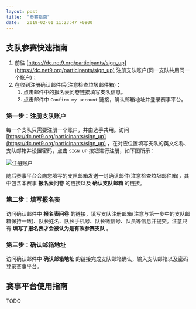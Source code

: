 ```yaml
---
layout: post
title:  "参赛指南"
date:   2019-02-01 11:23:47 +0800
---
```


## 支队参赛快速指南
1. 前往 [https://dc.net9.org/participants/sign_up](https://dc.net9.org/participants/sign_up) 注册支队账户(同一支队共用同一个帐户)；
2. 在收到注册确认邮件后(注意检查垃圾邮件箱)：
   1. 点击邮件中的报名表问卷链接填写支队信息。
   2. 点击邮件中 `Confirm my account` 链接，确认邮箱地址并登录赛事平台。

### 第一步：注册支队账户
每一个支队只需要注册一个账户，并由选手共用。访问 [https://dc.net9.org/participants/sign_up](https://dc.net9.org/participants/sign_up) ，在对应位置填写支队的英文名称、支队邮箱并设置密码，点击 `SIGN UP` 按钮进行注册，如下图所示：

![注册账户]({{site.baseurl}}/assets/sign-up.png)

随后赛事平台会向您填写的支队邮箱发送一封确认邮件(注意检查垃圾邮件箱)，其中包含本赛事 **报名表问卷** 的链接以及 **确认支队邮箱** 的链接。

### 第二步：填写报名表
访问确认邮件中 **报名表问卷** 的链接，填写支队注册邮箱(注意与第一步中的支队邮箱保持一致)、队长姓名、队长手机号、队长微信号、队员等信息并提交。注意只有 **填写了报名表才会被认为是有效参赛支队** 。

### 第三步：确认邮箱地址
访问确认邮件中 **确认邮箱地址** 的链接完成支队邮箱确认，输入支队邮箱以及密码登录赛事平台。

## 赛事平台使用指南
TODO
